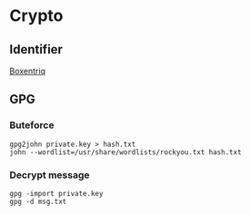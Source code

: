 # Crypto

## Identifier
[Boxentriq](https://www.boxentriq.com/code-breaking/cipher-identifier)

## GPG
### Buteforce
```
gpg2john private.key > hash.txt
john --wordlist=/usr/share/wordlists/rockyou.txt hash.txt
```

### Decrypt message
```
gpg -import private.key
gpg -d msg.txt
```
